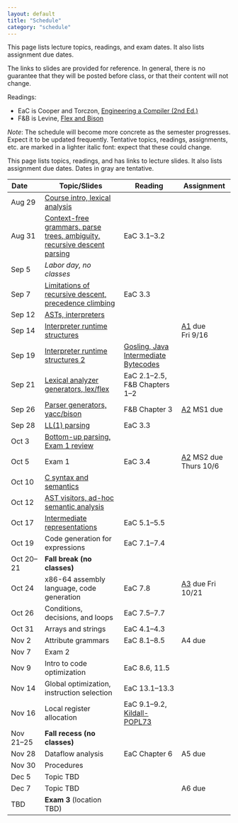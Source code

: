 ```yaml
---
layout: default
title: "Schedule"
category: "schedule"
---
```


This page lists lecture topics, readings, and exam dates.  It also lists assignment due dates.

The links to slides are provided for reference.  In general, there is no
guarantee that they will be posted before class, or that their content
will not change.

Readings:

* EaC is Cooper and Torczon, [Engineering a Compiler (2nd
  Ed.)](https://www.elsevier.com/books/engineering-a-compiler/cooper/978-0-12-088478-0)
* F&amp;B is Levine, [Flex and Bison](https://www.oreilly.com/library/view/flex-bison/9780596805418/)

*Note*: The schedule will become more concrete as the semester
progresses. Expect it to be updated frequently.  Tentative topics,
readings, assignments, etc. are marked <span class="tentative">in
a lighter italic font</span>: expect that these could change.

This page lists topics, readings, and has links to lecture slides.
It also lists assignment due dates.  Dates <span class="tentative">in
gray</span> are tentative.

Date&nbsp;&nbsp;&nbsp;&nbsp;&nbsp; | Topic/Slides | Reading | Assignment
------------------ | ------------ | ------- | ----------
Aug 29 | [Course intro, lexical analysis](lectures/lecture01-public.pdf) |  | 
Aug 31 | [Context-free grammars, parse trees, ambiguity, recursive descent parsing](lectures/lecture02-public.pdf) | EaC 3.1–3.2 | 
Sep 5 | *Labor day, no classes* |  | 
Sep 7 | [Limitations of recursive descent, precedence climbing](lectures/lecture03-public.pdf) | EaC 3.3 | 
Sep 12 | [ASTs, interpreters](lectures/lecture04-public.pdf) |  | 
Sep 14 | [Interpreter runtime structures](lectures/lecture05-public.pdf) |  | [A1](assign/assign01.html) due<br>Fri 9/16
Sep 19 | [Interpreter runtime structures 2](lectures/lecture06-public.pdf) | [Gosling, Java Intermediate Bytecodes](https://dl.acm.org/doi/pdf/10.1145/202529.202541) | 
Sep 21 | [Lexical analyzer generators, lex/flex](lectures/lecture07-public.pdf) | EaC 2.1–2.5, F&amp;B Chapters 1–2 | 
Sep 26 | [Parser generators, yacc/bison](lectures/lecture08-public.pdf) | F&amp;B Chapter 3 | [A2](assign/assign02.html) MS1 due
Sep 28 | [LL(1) parsing](lectures/lecture09-public.pdf) | EaC 3.3 | 
Oct 3 | [Bottom-up parsing, Exam 1 review](lectures/lecture10-public.pdf) |  | 
Oct 5 | Exam 1 | EaC 3.4 | [A2](assign/assign02.html) MS2 due Thurs 10/6
Oct 10 | [C syntax and semantics](lectures/lecture11-public.pdf) |  | 
Oct 12 | [AST visitors, ad-hoc semantic analysis](lectures/lecture12-public.pdf) |  | 
Oct 17 | [Intermediate representations](lectures/Intermediate_Representations.pdf) | EaC 5.1–5.5 | 
Oct 19 | <span class='tentative'>Code generation for expressions</span> | EaC 7.1–7.4 | 
Oct 20–21 | **Fall break (no classes)** |  | 
Oct 24 | <span class='tentative'>x86-64 assembly language, code generation</span> | <span class='tentative'>EaC 7.8</span> | [A3](assign/assign03.html) due Fri 10/21
Oct 26 | <span class='tentative'>Conditions, decisions, and loops</span> | <span class='tentative'>EaC 7.5–7.7</span> | 
Oct 31 | <span class='tentative'>Arrays and strings</span> | <span class='tentative'>EaC 4.1–4.3</span> | 
Nov 2 | <span class='tentative'>Attribute grammars</span> | <span class='tentative'>EaC 8.1–8.5</span> | <span class='tentative'>A4 due</span>
Nov 7 | Exam 2 |  | 
Nov 9 | <span class='tentative'>Intro to code optimization</span> | <span class='tentative'>EaC 8.6, 11.5</span> | 
Nov 14 | <span class='tentative'>Global optimization, instruction selection</span> | <span class='tentative'>EaC 13.1–13.3</span> | 
Nov 16 | <span class='tentative'>Local register allocation</span> | <span class='tentative'>EaC 9.1–9.2, <a href='lectures/kildall-popl73.pdf'>Kildall-POPL73</a></span> | 
Nov 21–25 | **Fall recess (no classes)** |  | 
Nov 28 | <span class='tentative'>Dataflow analysis</span> | <span class='tentative'>EaC Chapter 6</span> | <span class='tentative'>A5 due</span>
Nov 30 | <span class='tentative'>Procedures</span> |  | 
Dec 5 | <span class='tentative'>Topic TBD</span> |  | 
Dec 7 | <span class='tentative'>Topic TBD</span> |  | <span class='tentative'>A6 due</span>
TBD | **Exam 3** (location TBD) |  | 
